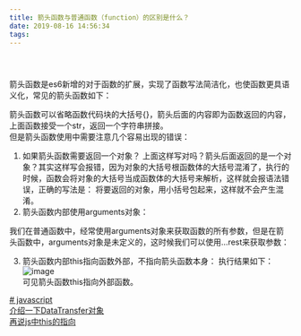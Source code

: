 ```yaml
---
title: 箭头函数与普通函数（function）的区别是什么？
date: 2019-08-16 14:56:34
tags:
---
```


<div class="post-block"><link itemprop="mainEntityOfPage" href="http://cmszlx.win/2019/08/16/箭头函数与普通函数（function）的区别是什么？/"><span hidden="" itemprop="author" itemscope="" itemtype="http://schema.org/Person"><meta itemprop="name" content="linXiao"><meta itemprop="description" content=""><meta itemprop="image" content="/images/avatar.gif"></span><span hidden="" itemprop="publisher" itemscope="" itemtype="http://schema.org/Organization"><meta itemprop="name" content="Hurry"></span><header class="post-header"><h1 class="post-title" itemprop="name headline"></h1><div class="post-meta"><span class="post-time"><span class="post-meta-item-icon"><i class="fa fa-calendar-o"></i></span></span></div></header><div class="post-body" itemprop="articleBody"><p>箭头函数是es6新增的对于函数的扩展，实现了函数写法简洁化，也使函数更具语义化，常见的箭头函数如下：</p><precode language="javascript" precodenum="0"></precode><p>箭头函数可以省略函数代码块的大括号{}，箭头后面的内容即为函数返回的内容，上面函数接受一个str，返回一个字符串拼接。<br>但是箭头函数使用中需要注意几个容易出现的错误：</p><ol><li>如果箭头函数需要返回一个对象？<precode language="javascript" precodenum="1"></precode> 上面这样写对吗？箭头后面返回的是一个对象？其实这样写会报错，因为对象的大括号根函数体的大括号混淆了，执行的时候，函数会将对象的大括号当成函数体的大括号来解析，这样就会报语法错误，正确的写法是：<precode language="javascript" precodenum="2"></precode> 将要返回的对象，用小括号包起来，这样就不会产生混淆。</li><li>箭头函数内部使用arguments对象：</li></ol><precode language="javascript" precodenum="3"></precode><p>我们在普通函数中，经常使用arguments对象来获取函数的所有参数，但是在箭头函数中，arguments对象是未定义的，这时候我们可以使用…rest来获取参数：</p><precode language="javascript" precodenum="4"></precode><ol start="3"><li>箭头函数内部this指向函数外部，不指向箭头函数本身：<precode language="javascript" precodenum="5"></precode> 执行结果如下：<br><img src="https://user-images.githubusercontent.com/22437181/63136383-47e36d80-c004-11e9-992e-af644986c0e3.png" alt="image"><br>可见箭头函数this指向外部函数。</li></ol></div><footer class="post-footer"><div class="post-tags"><a href="/tags/javascript/" rel="tag"># javascript</a></div><div class="post-nav"><div class="post-nav-next post-nav-item"><a href="/2019/08/08/介绍一下DataTransfer对象/" rel="next" title="介绍一下DataTransfer对象"><i class="fa fa-chevron-left"></i> 介绍一下DataTransfer对象 </a></div><span class="post-nav-divider"></span><div class="post-nav-prev post-nav-item"><a href="/2019/08/22/再说js中this的指向/" rel="prev" title="再说js中this的指向"> 再说js中this的指向 <i class="fa fa-chevron-right"></i></a></div></div></footer></div>
